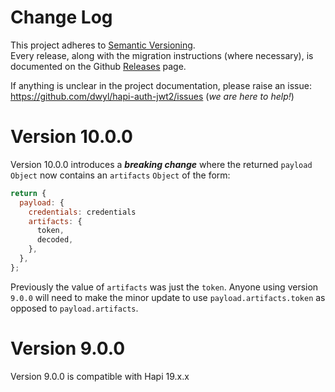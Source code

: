# Change Log

This project adheres to [Semantic Versioning](https://semver.org/).  
Every release, along with the migration instructions (where necessary),
is documented on the Github [Releases](https://github.com/dwyl/hapi-auth-jwt2/releases) page.

If anything is unclear in the project documentation, please
raise an issue: https://github.com/dwyl/hapi-auth-jwt2/issues (_we are here to help!_)

# Version 10.0.0

Version 10.0.0 introduces a ***breaking change***
where the returned `payload` `Object`
now contains an `artifacts` `Object` of the form:

```js
return {
  payload: {
    credentials: credentials
    artifacts: {
      token,
      decoded,
    },
  },
};
```

Previously the value of `artifacts` was just the `token`.
Anyone using version `9.0.0` will need to make the minor update
to use `payload.artifacts.token` as opposed to `payload.artifacts`.

# Version 9.0.0

Version 9.0.0 is compatible with Hapi 19.x.x
